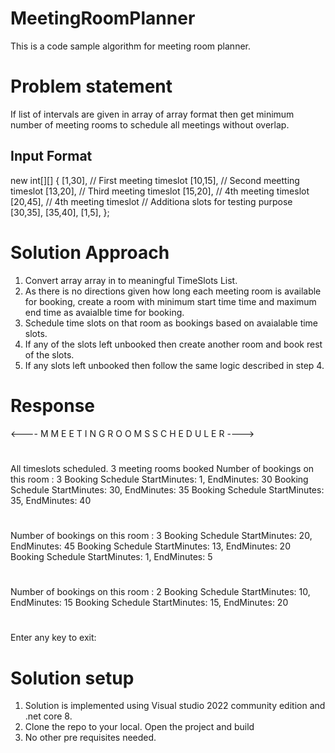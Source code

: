 # MeetingRoomPlanner
This is a code sample algorithm for meeting room planner.

# Problem statement
If list of intervals are given in array of array format then get minimum number of meeting rooms to schedule all meetings without overlap.
## Input Format

new int[][]
    {
      [1,30],  // First meeting timeslot
      [10,15], // Second meetting timeslot
      [13,20], // Third meeting timeslot
      [15,20], // 4th meeting timeslot
      [20,45],  // 4th meeting timeslot
      // Additiona slots for testing purpose
      [30,35],
      [35,40],
      [1,5],
    };

# Solution Approach
1. Convert array array in to meaningful TimeSlots List.
2. As there is no directions given how long each meeting room is available for booking, create a room with minimum start time time and maximum end time as avaialble time for booking.
3. Schedule time slots on that room as bookings based on avaialable time slots.
4. If any of the slots left unbooked then create another room and book rest of the slots.
5. If any slots left unbooked then follow the same logic described in step 4.

# Response 
<---- M M E E T I N G  R O O M S  S C H E D U L E R ---->
#
All timeslots scheduled. 3 meeting rooms booked
Number of bookings on this room : 3
Booking Schedule StartMinutes: 1, EndMinutes: 30
Booking Schedule StartMinutes: 30, EndMinutes: 35
Booking Schedule StartMinutes: 35, EndMinutes: 40
#
Number of bookings on this room : 3
Booking Schedule StartMinutes: 20, EndMinutes: 45
Booking Schedule StartMinutes: 13, EndMinutes: 20
Booking Schedule StartMinutes: 1, EndMinutes: 5
#
Number of bookings on this room : 2
Booking Schedule StartMinutes: 10, EndMinutes: 15
Booking Schedule StartMinutes: 15, EndMinutes: 20
#
Enter any key to exit:
#
# Solution setup
1. Solution is implemented using Visual studio 2022 community edition and .net core 8.
2. Clone the repo to your local. Open the project and build
3. No other pre requisites needed.